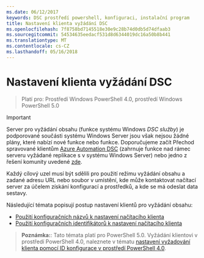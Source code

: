 ```yaml
---
ms.date: 06/12/2017
keywords: DSC prostředí powershell, konfiguraci, instalační program
title: Nastavení klienta vyžádání DSC
ms.openlocfilehash: 7f8758bd7145518e30e9c28b74d0db5d74dfaab3
ms.sourcegitcommit: 54534635eedacf531d8d6344019dc16a50b8b441
ms.translationtype: MT
ms.contentlocale: cs-CZ
ms.lasthandoff: 05/16/2018
---
```

# <a name="setting-up-a-dsc-pull-client"></a>Nastavení klienta vyžádání DSC

> Platí pro: Prostředí Windows PowerShell 4.0, prostředí Windows PowerShell 5.0

> [!IMPORTANT]
> Server pro vyžádání obsahu (funkce systému Windows *DSC služby*) je podporované součásti systému Windows Server jsou však nejsou žádné plány, které nabízí nové funkce nebo funkce. Doporučujeme začít Přechod spravované klientům [Azure Automation DSC](/azure/automation/automation-dsc-getting-started) (zahrnuje funkce nad rámec serveru vyžádané replikace s v systému Windows Server) nebo jedno z řešení komunity uvedené [zde](pullserver.md#community-solutions-for-pull-service).

Každý cílový uzel musí být sdělili pro použití režimu vyžádání obsahu a zadané adresu URL nebo soubor v umístění, kde může kontaktovat načítací server za účelem získání konfigurací a prostředků, a kde se má odeslat data sestavy.

Následující témata popisují postup nastavení klientů pro vyžádání obsahu:

* [Použití konfiguračních názvů k nastavení načítacího klienta](pullClientConfigNames.md)
* [Použití konfiguračních identifikátorů k nastavení načítacího klienta](pullClientConfigID.md)

> **Poznámka:**: Tato témata platí pro PowerShell 5.0. Vyžádání klientovi v prostředí PowerShell 4.0, naleznete v tématu [nastavení vyžadování klienta pomocí ID konfigurace v prostředí PowerShell 4.0](pullClientConfigID4.md).